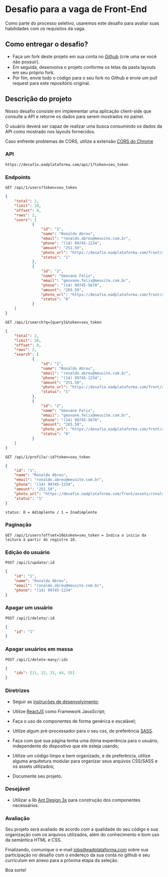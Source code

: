 # Desafio para a vaga de Front-End

Como parte do processo seletivo, usaremos este desafio para avaliar suas habilidades com os requisitos da vaga.

## Como entregar o desafio?

 - Faça um fork deste projeto em sua conta no [Github](https://github.com/join) (crie uma se você não possuir). 
 - Em seguida, desenvolva o projeto conforme os telas da pasta layouts em seu próprio fork. 
 - Por fim, envie todo o código para o seu fork no Github e envie um pull request para este repositório original.

## Descrição do projeto

Nosso desafio consiste em implementar uma aplicação client-side que consulte a API e retorne os dados para serem mostrados no painel.

O usuário deverá ser capaz de realizar uma busca consumindo os dados da API como mostrado nos layouts fornecidos.

Caso enfrente problemas de CORS, utilize a extensão [CORS do Chrome](https://chrome.google.com/webstore/detail/allow-cors-access-control/lhobafahddgcelffkeicbaginigeejlf?hl=pt-BR)

### API
```url
https://desafio.eadplataforma.com/api/1?token=seu_token
```
### Endpoints
```
GET /api/1/users?token=seu_token
```
```json
{
    "total": 2,
    "limit": 10,
    "offset": 0,
    "rows": 2,
    "users": [
	        {
	            "id": "1",
	            "name": "Ronaldo Abreu",
	            "email": "ronaldo.abreu@meusite.com.br",
	            "phone": "(14) 99745-1234",
	            "amount": "251.59",
	            "photo_url": "https://desafio.eadplataforma.com/front/assets/ronaldo.jpg",
	            "status": "1"
	        },
	        {
	            "id": "2",
	            "name": "Geovane Felix",
	            "email": "geovane.felix@meusite.com.br",
	            "phone": "(14) 99745-5678",
	            "amount": "265.59",
	            "photo_url": "https://desafio.eadplataforma.com/front/assets/geovane.jpg",
	            "status": "0"
	        }
	]
}
```
```
GET /api/1/search?q={query}&token=seu_token
```
```json
{
    "total": 2,
    "limit": 10,
    "offset": 0,
    "rows": 2,
    "search": [
	        {
	            "id": "1",
	            "name": "Ronaldo Abreu",
	            "email": "ronaldo.abreu@meusite.com.br",
	            "phone": "(14) 99745-1234",
	            "amount": "251.59",
	            "photo_url": "https://desafio.eadplataforma.com/front/assets/ronaldo.jpg",
	            "status": "1"
	        },
	        {
	            "id": "2",
	            "name": "Geovane Felix",
	            "email": "geovane.felix@meusite.com.br",
	            "phone": "(14) 99745-5678",
	            "amount": "265.59",
	            "photo_url": "https://desafio.eadplataforma.com/front/assets/geovane.jpg",
	            "status": "0"
	        }
	]
}
```
```
GET /api/1/profile/:id?token=seu_token
```
```json
{
    "id": "1",
    "name": "Ronaldo Abreu",
    "email": "ronaldo.abreu@meusite.com.br",
    "phone": "(14) 99745-1234",
    "amount": "251.59",
    "photo_url": "https://desafio.eadplataforma.com/front/assets/ronaldo.jpg",
    "status": "1"
}
```
```
status: 0 = Adimplente / 1 = Inadimplente
```

### Paginação
```
GET /api/1/users?offset=10&token=seu_token = Indica o início da leitura à partir do registro 10.
```

### Edição do usuário
```
POST /api/1/update/:id
```
```json
{
    "id": "1",
    "name": "Ronaldo Abreu",
    "email": "ronaldo.abreu@meusite.com.br",
    "phone": "(14) 99745-1234"
}
```

### Apagar um usuário
```
POST /api/1/delete/:id
```
```json
{
    "id": "1"
}
```

### Apagar usuários em massa
```
POST /api/1/delete-many/:ids
```
```json
{
    "ids": [11, 22, 33, 44, 55]
}
```

### Diretrizes
- Seguir as [instruções de desenvolvimento](https://github.com/eadplataforma/desafio-front/blob/master/layouts/instrucoes.txt);

- Utilize [ReactJS](https://reactjs.org/) como Framework JavaScript;

- Faça o uso de componentes de forma genérica e escalável;

- Utilize algum pré-processador para o seu css, de preferência [SASS](https://sass-lang.com/).

- Faça com que sua página tenha uma ótima experiência para o usuário, independente do dispositivo que ele esteja usando;

- Utilize um código limpo e bem organizado, e de preferência, utilize alguma arquitetura modular para organizar seus arquivos CSS/SASS e os assets utilizados;

- Documente seu projeto.

### Desejável

- Utilizar a lib [Ant Design 3x](https://3x.ant.design) para construção dos componentes necessários.
  
### Avaliação

Seu projeto será avaliado de acordo com a qualidade do seu código e sua organização com os arquivos utilizados, além do conhecimento e bom uso da semântica HTML e CSS.

Finalizando, comunique o e-mail jobs@eadplataforma.com sobre sua participação no desafio com o endereço da sua conta no github e seu curriculum em anexo para a próxima etapa da seleção.

Boa sorte!
